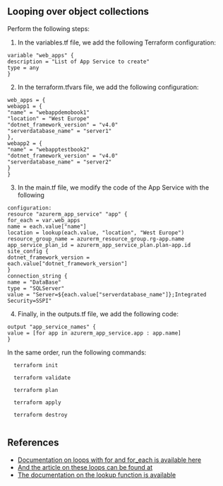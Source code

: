 ## Looping over object collections

Perform the following steps:
1. In the variables.tf file, we add the following Terraform configuration:
```
variable "web_apps" {
description = "List of App Service to create"
type = any
}
```
2. In the terraform.tfvars file, we add the following configuration:
```
web_apps = {
webapp1 = {
"name" = "webappdemobook1"
"location" = "West Europe"
"dotnet_framework_version" = "v4.0"
"serverdatabase_name" = "server1"
},
webapp2 = {
"name" = "webapptestbook2"
"dotnet_framework_version" = "v4.0"
"serverdatabase_name" = "server2"
}
}
```
3. In the main.tf file, we modify the code of the App Service with the following
```
configuration:
resource "azurerm_app_service" "app" {
for_each = var.web_apps
name = each.value["name"]
location = lookup(each.value, "location", "West Europe")
resource_group_name = azurerm_resource_group.rg-app.name
app_service_plan_id = azurerm_app_service_plan.plan-app.id
site_config {
dotnet_framework_version =
each.value["dotnet_framework_version"]
}
connection_string {
name = "DataBase"
type = "SQLServer"
value = "Server=${each.value["serverdatabase_name"]};Integrated
Security=SSPI"
```
4. Finally, in the outputs.tf file, we add the following code:
```
output "app_service_names" {
value = [for app in azurerm_app_service.app : app.name]
}
```

In the same order, run the following commands:
```
  terraform init

  terraform validate
  
  terraform plan 

  terraform apply 

  terraform destroy 
  
  ```

## References
- [Documentation on loops with for and for_each is available here](https://www.terraform.io/language/meta-arguments/for_each)
- [And the article on these loops can be found at](https://www.hashicorp.com/blog/hashicorp-terraform-0-12-preview-for-and-for-each)
- [The documentation on the lookup function is available](https://www.terraform.io/language/functions/lookup)
 
